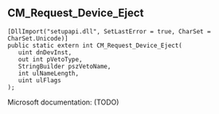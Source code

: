 ## CM_Request_Device_Eject

```
[DllImport("setupapi.dll", SetLastError = true, CharSet = CharSet.Unicode)]
public static extern int CM_Request_Device_Eject(
   uint dnDevInst,
   out int pVetoType,
   StringBuilder pszVetoName,
   int ulNameLength,
   uint ulFlags
);
```

Microsoft documentation: (TODO)
